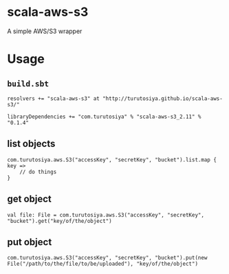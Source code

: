 # scala-aws-s3

A simple AWS/S3 wrapper

# Usage

## `build.sbt`

    resolvers += "scala-aws-s3" at "http://turutosiya.github.io/scala-aws-s3/"

    libraryDependencies += "com.turutosiya" % "scala-aws-s3_2.11" % "0.1.4"

## list objects

    com.turutosiya.aws.S3("accessKey", "secretKey", "bucket").list.map { key =>
        // do things
    }

## get object

    val file: File = com.turutosiya.aws.S3("accessKey", "secretKey", "bucket").get("key/of/the/object")

## put object

    com.turutosiya.aws.S3("accessKey", "secretKey", "bucket").put(new File("/path/to/the/file/to/be/uploaded"), "key/of/the/object")
